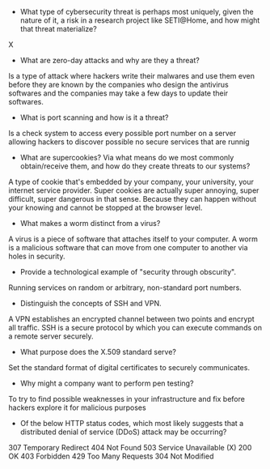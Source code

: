 - What type of cybersecurity threat is perhaps most uniquely, given the nature of it, a risk in a research project like SETI@Home, and how might that threat materialize?

X

- What are zero-day attacks and why are they a threat?

Is a type of attack where hackers write their malwares and use them even before they are known by the companies who design the antivirus softwares and the companies may take a few days to update their softwares. 

- What is port scanning and how is it a threat?

Is a check system to access every possible port number on a server allowing hackers to discover possible no secure services that are runnig

- What are supercookies? Via what means do we most commonly obtain/receive them, and how do they create threats to our systems?

A type of cookie that's embedded by your company, your university, your internet service provider. Super cookies are actually super annoying, super difficult, super dangerous in that sense. Because they can happen without your knowing and cannot be stopped at the browser level. 

- What makes a worm distinct from a virus?

A virus is a piece of software that attaches itself to your computer. A worm is a malicious software that can move from one computer to another via holes in security.

- Provide a technological example of "security through obscurity".

Running services on random or arbitrary, non-standard port numbers.

- Distinguish the concepts of SSH and VPN.

A VPN establishes an encrypted channel between two points and encrypt all traffic. SSH is a secure protocol by which you can execute commands on a remote server securely.

- What purpose does the X.509 standard serve?

Set the standard format of digital certificates to securely communicates.

- Why might a company want to perform pen testing?

To try to find possible weaknesses in your infrastructure and fix before hackers explore it for malicious purposes

- Of the below HTTP status codes, which most likely suggests that a distributed denial of service (DDoS) attack may be occurring?

307 Temporary Redirect
404 Not Found
503 Service Unavailable (X)
200 OK
403 Forbidden
429 Too Many Requests
304 Not Modified
